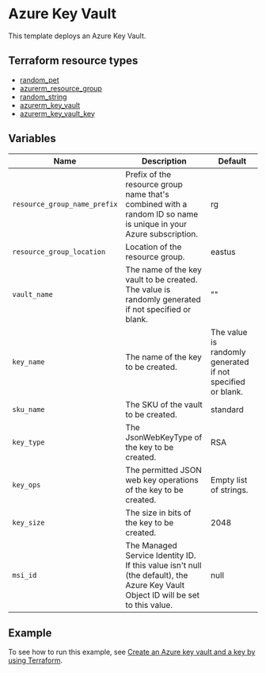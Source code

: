 # Azure Key Vault

This template deploys an Azure Key Vault.

## Terraform resource types

- [random_pet](https://registry.terraform.io/providers/hashicorp/random/latest/docs/resources/pet)
- [azurerm_resource_group](https://registry.terraform.io/providers/hashicorp/azurerm/latest/docs/resources/resource_group)
- [random_string](https://registry.terraform.io/providers/hashicorp/random/latest/docs/resources/string)
- [azurerm_key_vault](https://registry.terraform.io/providers/hashicorp/azurerm/latest/docs/resources/key_vault)
- [azurerm_key_vault_key](https://registry.terraform.io/providers/hashicorp/azurerm/latest/docs/resources/key_vault_key)

## Variables

| Name | Description | Default |
|-|-|-|
| `resource_group_name_prefix` | Prefix of the resource group name that's combined with a random ID so name is unique in your Azure subscription. | rg |
| `resource_group_location` | Location of the resource group. | eastus |
| `vault_name` | The name of the key vault to be created. The value is randomly generated if not specified or blank. | "" |
| `key_name` | The name of the key to be created. | The value is randomly generated if not specified or blank. |
| `sku_name` | The SKU of the vault to be created. | standard |
| `key_type` | The JsonWebKeyType of the key to be created. | RSA |
| `key_ops` | The permitted JSON web key operations of the key to be created. | Empty list of strings. |
| `key_size` | The size in bits of the key to be created. | 2048 |
| `msi_id` | The Managed Service Identity ID. If this value isn't null (the default), the Azure Key Vault Object ID will be set to this value. | null |

## Example

To see how to run this example, see [Create an Azure key vault and a key by using Terraform](https://learn.microsoft.com/azure/key-vault/keys/quick-create-terraform).

